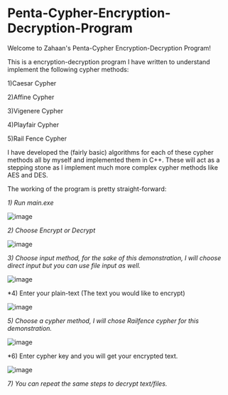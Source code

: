 ﻿# Penta-Cypher-Encryption-Decryption-Program
Welcome to Zahaan's Penta-Cypher Encryption-Decryption Program!

This is a encryption-decryption program I have written to understand implement the following cypher methods:

1)Caesar Cypher

2)Affine Cypher

3)Vigenere Cypher

4)Playfair Cypher

5)Rail Fence Cypher

I have developed the (fairly basic) algorithms for each of these cypher methods all by myself and implemented them in C++. These will act as a stepping stone as I implement much more complex cypher methods like AES and DES.

The working of the program is pretty straight-forward:

*1) Run main.exe*

![image](https://user-images.githubusercontent.com/67101470/219214915-06610e63-8859-4253-a56f-5e3afd602b21.png)

*2) Choose Encrypt or Decrypt*

![image](https://user-images.githubusercontent.com/67101470/219215062-b4cb49b1-69aa-431d-b7ca-adc7b19327f0.png)

*3) Choose input method, for the sake of this demonstration, I will choose direct input but you can use file input as well.*

![image](https://user-images.githubusercontent.com/67101470/219215190-45cdb74b-0e1c-42e7-a8cb-18d14e4cc272.png)

*4) Enter your plain-text (The text you would like to encrypt)

![image](https://user-images.githubusercontent.com/67101470/219215252-b4f14580-b79b-49f9-8b9f-4812820e80d6.png)

*5) Choose a cypher method, I will chose Railfence cypher for this demonstration.*

![image](https://user-images.githubusercontent.com/67101470/219216420-15bfea9a-758b-4e10-a6c5-9615bf3ec771.png)

*6) Enter cypher key and you will get your encrypted text.

![image](https://user-images.githubusercontent.com/67101470/219216720-991c3d40-07aa-47a4-8de8-4a720ae25e85.png)

*7) You can repeat the same steps to decrypt text/files.*





